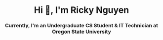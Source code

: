 <h1 align="center">Hi 👋, I'm Ricky Nguyen</h1>
<h3 align="center">Currently, I'm an Undergraduate CS Student & IT Technician at Oregon State University</h3>
